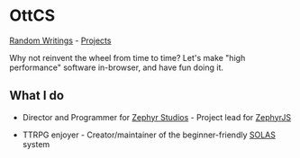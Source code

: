 # OttCS
[Random Writings](blog/README.md) - [Projects](projects/README.md)

Why not reinvent the wheel from time to time? Let's make "high performance" software in-browser, and have fun doing it.

## What I do

- Director and Programmer for [Zephyr Studios](https://zephyrstudios.pages.dev/) - Project lead for [ZephyrJS](https://github.com/ZephyrStudio/ZephyrJS/)
 
- TTRPG enjoyer - Creator/maintainer of the beginner-friendly [SOLAS](https://github.com/OttCS/SOLAS) system
